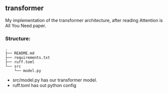 ## transformer

My implementation of the transformer architecture,
after reading Attention is All You Need paper.

### Structure:

```
.
├── README.md
├── requirements.txt
├── ruff.toml
└── src
    └── model.py
```

- src/model.py 
  has our transformer model.
- ruff.toml 
  has out python config
